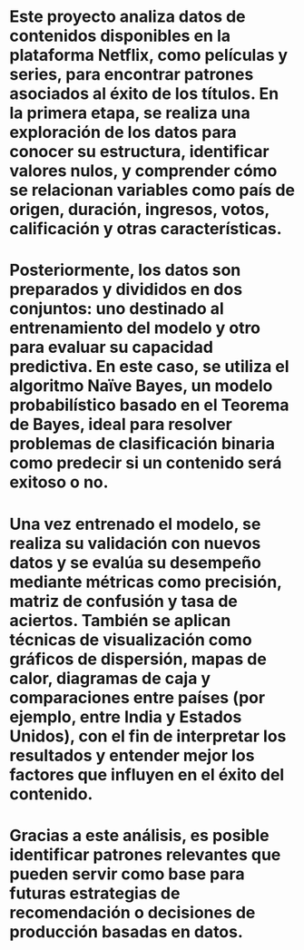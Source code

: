 # Este proyecto analiza datos de contenidos disponibles en la plataforma Netflix, como películas y series, para encontrar patrones asociados al éxito de los títulos. En la primera etapa, se realiza una exploración de los datos para conocer su estructura, identificar valores nulos, y comprender cómo se relacionan variables como país de origen, duración, ingresos, votos, calificación y otras características.
# Posteriormente, los datos son preparados y divididos en dos conjuntos: uno destinado al entrenamiento del modelo y otro para evaluar su capacidad predictiva. En este caso, se utiliza el algoritmo Naïve Bayes, un modelo probabilístico basado en el Teorema de Bayes, ideal para resolver problemas de clasificación binaria como predecir si un contenido será exitoso o no.
# Una vez entrenado el modelo, se realiza su validación con nuevos datos y se evalúa su desempeño mediante métricas como precisión, matriz de confusión y tasa de aciertos. También se aplican técnicas de visualización como gráficos de dispersión, mapas de calor, diagramas de caja y comparaciones entre países (por ejemplo, entre India y Estados Unidos), con el fin de interpretar los resultados y entender mejor los factores que influyen en el éxito del contenido.
# Gracias a este análisis, es posible identificar patrones relevantes que pueden servir como base para futuras estrategias de recomendación o decisiones de producción basadas en datos.
